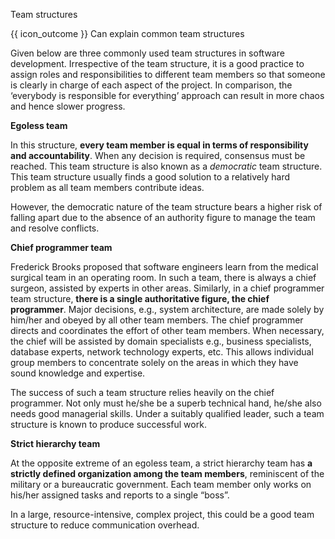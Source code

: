 <span id="title">Team structures</span>

<span id="prereqs"></span>

<span id="outcomes">{{ icon_outcome }} Can explain common team structures</span>

<div id="body">

Given below are three commonly used team structures in software development. Irrespective of the team structure, it is a good practice to assign roles and responsibilities to different team members so that someone is clearly in charge of each aspect of the project. In comparison, the ‘everybody is responsible for everything’ approach can result in more chaos and hence slower progress.

<pic eager src="{{baseUrl}}/teamwork/teamStructures/images/diagram.png" height="150" />
<p/>

**Egoless team**

In this structure, **every team member is equal in terms of responsibility and accountability**. When any decision is required, consensus must be reached. This team structure is also known as a _democratic_ team structure.  This team structure usually finds a good solution to a relatively hard problem as all team members contribute ideas.

However, the democratic nature of the team structure bears a higher risk of falling apart due to the absence of an authority figure to manage the team and resolve conflicts.

**Chief programmer team**

Frederick Brooks proposed that software engineers learn from the medical surgical team in an operating room. In such a team, there is always a chief surgeon, assisted by experts in other areas. Similarly, in a chief programmer team structure, **there is a single authoritative figure, the chief programmer**. Major decisions, e.g., system architecture, are made solely by him/her and obeyed by all other team members. The chief programmer directs and coordinates the effort of other team members. When necessary, the chief will be assisted by domain specialists e.g., business specialists, database experts, network technology experts, etc. This allows individual group members to concentrate solely on the areas in which they have sound knowledge and expertise.

The success of such a team structure relies heavily on the chief programmer. Not only must he/she be a superb technical hand, he/she also needs good managerial skills. Under a suitably qualified leader, such a team structure is known to produce successful work.

**Strict hierarchy team**

At the opposite extreme of an egoless team, a strict hierarchy team has **a strictly defined organization among the team members**, reminiscent of the military or a bureaucratic government. Each team member only works on his/her assigned tasks and reports to a single “boss”.

In a large, resource-intensive, complex project, this could be a good team structure to reduce communication overhead.

</div>

<div id="extras">
<include src="exercisesPanel.md" boilerplate/>
</div>
